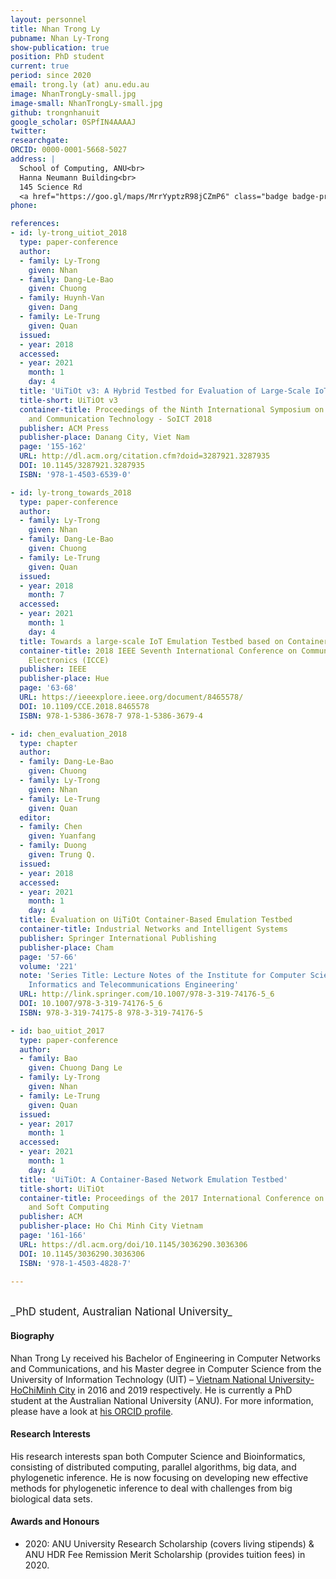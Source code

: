 ```yaml
---
layout: personnel
title: Nhan Trong Ly
pubname: Nhan Ly-Trong
show-publication: true
position: PhD student
current: true
period: since 2020
email: trong.ly (at) anu.edu.au
image: NhanTrongLy-small.jpg
image-small: NhanTrongLy-small.jpg
github: trongnhanuit
google_scholar: 0SPfIN4AAAAJ
twitter: 
researchgate: 
ORCID: 0000-0001-5668-5027
address: |
  School of Computing, ANU<br>
  Hanna Neumann Building<br>
  145 Science Rd
  <a href="https://goo.gl/maps/MrrYyptzR98jCZmP6" class="badge badge-primary"><i class="fa fa-map-marker"></i> map</a><br>
phone: 

references:
- id: ly-trong_uitiot_2018
  type: paper-conference
  author:
  - family: Ly-Trong
    given: Nhan
  - family: Dang-Le-Bao
    given: Chuong
  - family: Huynh-Van
    given: Dang
  - family: Le-Trung
    given: Quan
  issued:
  - year: 2018
  accessed:
  - year: 2021
    month: 1
    day: 4
  title: 'UiTiOt v3: A Hybrid Testbed for Evaluation of Large-Scale IoT Networks'
  title-short: UiTiOt v3
  container-title: Proceedings of the Ninth International Symposium on Information
    and Communication Technology - SoICT 2018
  publisher: ACM Press
  publisher-place: Danang City, Viet Nam
  page: '155-162'
  URL: http://dl.acm.org/citation.cfm?doid=3287921.3287935
  DOI: 10.1145/3287921.3287935
  ISBN: '978-1-4503-6539-0'

- id: ly-trong_towards_2018
  type: paper-conference
  author:
  - family: Ly-Trong
    given: Nhan
  - family: Dang-Le-Bao
    given: Chuong
  - family: Le-Trung
    given: Quan
  issued:
  - year: 2018
    month: 7
  accessed:
  - year: 2021
    month: 1
    day: 4
  title: Towards a large-scale IoT Emulation Testbed based on Container Technology
  container-title: 2018 IEEE Seventh International Conference on Communications and
    Electronics (ICCE)
  publisher: IEEE
  publisher-place: Hue
  page: '63-68'
  URL: https://ieeexplore.ieee.org/document/8465578/
  DOI: 10.1109/CCE.2018.8465578
  ISBN: 978-1-5386-3678-7 978-1-5386-3679-4

- id: chen_evaluation_2018
  type: chapter
  author:
  - family: Dang-Le-Bao
    given: Chuong
  - family: Ly-Trong
    given: Nhan
  - family: Le-Trung
    given: Quan
  editor:
  - family: Chen
    given: Yuanfang
  - family: Duong
    given: Trung Q.
  issued:
  - year: 2018
  accessed:
  - year: 2021
    month: 1
    day: 4
  title: Evaluation on UiTiOt Container-Based Emulation Testbed
  container-title: Industrial Networks and Intelligent Systems
  publisher: Springer International Publishing
  publisher-place: Cham
  page: '57-66'
  volume: '221'
  note: 'Series Title: Lecture Notes of the Institute for Computer Sciences, Social
    Informatics and Telecommunications Engineering'
  URL: http://link.springer.com/10.1007/978-3-319-74176-5_6
  DOI: 10.1007/978-3-319-74176-5_6
  ISBN: 978-3-319-74175-8 978-3-319-74176-5

- id: bao_uitiot_2017
  type: paper-conference
  author:
  - family: Bao
    given: Chuong Dang Le
  - family: Ly-Trong
    given: Nhan
  - family: Le-Trung
    given: Quan
  issued:
  - year: 2017
    month: 1
  accessed:
  - year: 2021
    month: 1
    day: 4
  title: 'UiTiOt: A Container-Based Network Emulation Testbed'
  title-short: UiTiOt
  container-title: Proceedings of the 2017 International Conference on Machine Learning
    and Soft Computing
  publisher: ACM
  publisher-place: Ho Chi Minh City Vietnam
  page: '161-166'
  URL: https://dl.acm.org/doi/10.1145/3036290.3036306
  DOI: 10.1145/3036290.3036306
  ISBN: '978-1-4503-4828-7'

---
```


<br>
<big>_PhD student, Australian National University_</big>


#### Biography

Nhan Trong Ly received his Bachelor of Engineering in Computer Networks and Communications, and his Master degree in Computer Science from the University of Information Technology (UIT) – [Vietnam National University-HoChiMinh City](https://vnuhcm.edu.vn) in 2016 and 2019 respectively.  He is currently a PhD student at the Australian National University (ANU). For more information, please have a look at [his ORCID profile](https://orcid.org/0000-0001-5668-5027). 

#### Research Interests

His research interests span both Computer Science and Bioinformatics, consisting of distributed computing, parallel algorithms, big data, and phylogenetic inference. He is now focusing on developing new effective methods for phylogenetic inference to deal with challenges from big biological data sets.

#### Awards and Honours

* 2020: ANU University Research Scholarship (covers living stipends) & ANU HDR Fee Remission Merit Scholarship (provides tuition fees) in 2020.

